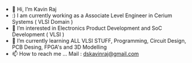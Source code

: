 - 👋 Hi, I’m Kavin Raj
- :) I am currently working as a Associate Level Engineer in Cerium Systems ( VLSI Domain )
- 👀 I’m interested in Electronics Product Development and SoC Development ( VLSI )
- 🌱 I’m currently learning ALL VLSI STUFF, Programming, Circuit Design, PCB Desing, FPGA's and 3D Modelling
- 📫 How to reach me ... Mail : dskavinraj@gmail.com

